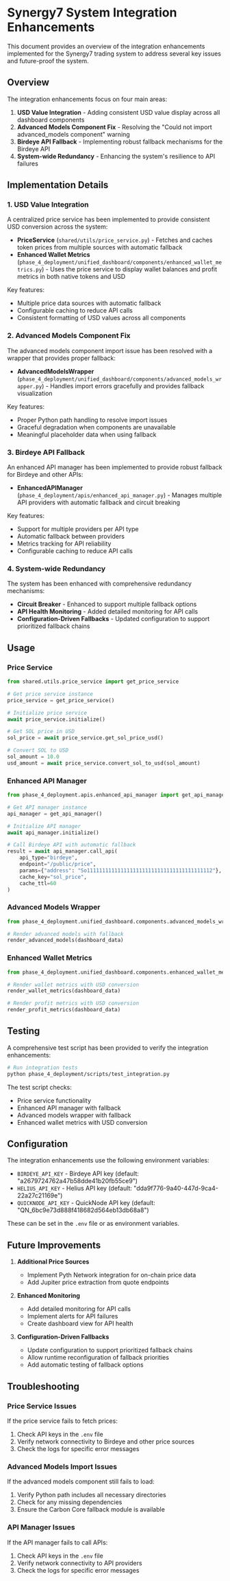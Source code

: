# Synergy7 System Integration Enhancements

This document provides an overview of the integration enhancements implemented for the Synergy7 trading system to address several key issues and future-proof the system.

## Overview

The integration enhancements focus on four main areas:

1. **USD Value Integration** - Adding consistent USD value display across all dashboard components
2. **Advanced Models Component Fix** - Resolving the "Could not import advanced_models component" warning
3. **Birdeye API Fallback** - Implementing robust fallback mechanisms for the Birdeye API
4. **System-wide Redundancy** - Enhancing the system's resilience to API failures

## Implementation Details

### 1. USD Value Integration

A centralized price service has been implemented to provide consistent USD conversion across the system:

- **PriceService** (`shared/utils/price_service.py`) - Fetches and caches token prices from multiple sources with automatic fallback
- **Enhanced Wallet Metrics** (`phase_4_deployment/unified_dashboard/components/enhanced_wallet_metrics.py`) - Uses the price service to display wallet balances and profit metrics in both native tokens and USD

Key features:
- Multiple price data sources with automatic fallback
- Configurable caching to reduce API calls
- Consistent formatting of USD values across all components

### 2. Advanced Models Component Fix

The advanced models component import issue has been resolved with a wrapper that provides proper fallback:

- **AdvancedModelsWrapper** (`phase_4_deployment/unified_dashboard/components/advanced_models_wrapper.py`) - Handles import errors gracefully and provides fallback visualization

Key features:
- Proper Python path handling to resolve import issues
- Graceful degradation when components are unavailable
- Meaningful placeholder data when using fallback

### 3. Birdeye API Fallback

An enhanced API manager has been implemented to provide robust fallback for Birdeye and other APIs:

- **EnhancedAPIManager** (`phase_4_deployment/apis/enhanced_api_manager.py`) - Manages multiple API providers with automatic fallback and circuit breaking

Key features:
- Support for multiple providers per API type
- Automatic fallback between providers
- Metrics tracking for API reliability
- Configurable caching to reduce API calls

### 4. System-wide Redundancy

The system has been enhanced with comprehensive redundancy mechanisms:

- **Circuit Breaker** - Enhanced to support multiple fallback options
- **API Health Monitoring** - Added detailed monitoring for API calls
- **Configuration-Driven Fallbacks** - Updated configuration to support prioritized fallback chains

## Usage

### Price Service

```python
from shared.utils.price_service import get_price_service

# Get price service instance
price_service = get_price_service()

# Initialize price service
await price_service.initialize()

# Get SOL price in USD
sol_price = await price_service.get_sol_price_usd()

# Convert SOL to USD
sol_amount = 10.0
usd_amount = await price_service.convert_sol_to_usd(sol_amount)
```

### Enhanced API Manager

```python
from phase_4_deployment.apis.enhanced_api_manager import get_api_manager

# Get API manager instance
api_manager = get_api_manager()

# Initialize API manager
await api_manager.initialize()

# Call Birdeye API with automatic fallback
result = await api_manager.call_api(
    api_type="birdeye",
    endpoint="/public/price",
    params={"address": "So11111111111111111111111111111111111111112"},
    cache_key="sol_price",
    cache_ttl=60
)
```

### Advanced Models Wrapper

```python
from phase_4_deployment.unified_dashboard.components.advanced_models_wrapper import render_advanced_models

# Render advanced models with fallback
render_advanced_models(dashboard_data)
```

### Enhanced Wallet Metrics

```python
from phase_4_deployment.unified_dashboard.components.enhanced_wallet_metrics import render_wallet_metrics, render_profit_metrics

# Render wallet metrics with USD conversion
render_wallet_metrics(dashboard_data)

# Render profit metrics with USD conversion
render_profit_metrics(dashboard_data)
```

## Testing

A comprehensive test script has been provided to verify the integration enhancements:

```bash
# Run integration tests
python phase_4_deployment/scripts/test_integration.py
```

The test script checks:
- Price service functionality
- Enhanced API manager with fallback
- Advanced models wrapper with fallback
- Enhanced wallet metrics with USD conversion

## Configuration

The integration enhancements use the following environment variables:

- `BIRDEYE_API_KEY` - Birdeye API key (default: "a2679724762a47b58dde41b20fb55ce9")
- `HELIUS_API_KEY` - Helius API key (default: "dda9f776-9a40-447d-9ca4-22a27c21169e")
- `QUICKNODE_API_KEY` - QuickNode API key (default: "QN_6bc9e73d888f418682d564eb13db68a8")

These can be set in the `.env` file or as environment variables.

## Future Improvements

1. **Additional Price Sources**
   - Implement Pyth Network integration for on-chain price data
   - Add Jupiter price extraction from quote endpoints

2. **Enhanced Monitoring**
   - Add detailed monitoring for API calls
   - Implement alerts for API failures
   - Create dashboard view for API health

3. **Configuration-Driven Fallbacks**
   - Update configuration to support prioritized fallback chains
   - Allow runtime reconfiguration of fallback priorities
   - Add automatic testing of fallback options

## Troubleshooting

### Price Service Issues

If the price service fails to fetch prices:
1. Check API keys in the `.env` file
2. Verify network connectivity to Birdeye and other price sources
3. Check the logs for specific error messages

### Advanced Models Import Issues

If the advanced models component still fails to load:
1. Verify Python path includes all necessary directories
2. Check for any missing dependencies
3. Ensure the Carbon Core fallback module is available

### API Manager Issues

If the API manager fails to call APIs:
1. Check API keys in the `.env` file
2. Verify network connectivity to API providers
3. Check the logs for specific error messages
